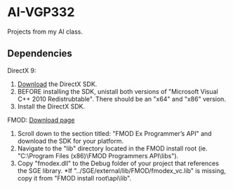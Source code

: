 # AI-VGP332
Projects from my AI class.

Dependencies
------------

DirectX 9:
1. [Download](http://www.microsoft.com/en-ca/download/details.aspx?id=6812) the DirectX SDK.
2. BEFORE installing the SDK, unistall both versions of "Microsoft Visual C++ 2010 Redistrubtable". There should be an "x64" and "x86" version.
3. Install the DirectX SDK.

FMOD:
[Download page](http://www.fmod.org/download/)
1. Scroll down to the section titled: "FMOD Ex Programmer’s API" and download the SDK for your platform.
2. Navigate to the "lib" directory located in the FMOD install root (ie. "C:\Program Files (x86)\FMOD Programmers API\libs").
3. Copy "fmodex.dll" to the Debug folder of your project that references the SGE library.
*If "../SGE/external/lib/FMOD/fmodex_vc.lib" is missing, copy it from "FMOD install root\api\lib".